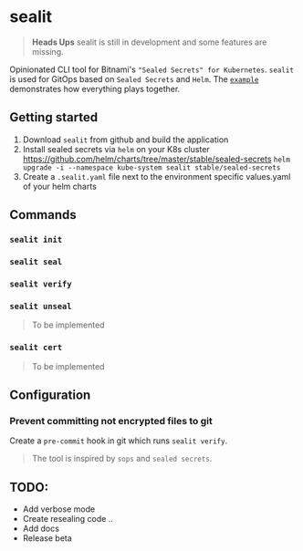 # sealit

> __Heads Ups__ sealit is still in development and some features are missing.

Opinionated CLI tool for Bitnami's `"Sealed Secrets" for Kubernetes`.
`sealit` is used for GitOps based on `Sealed Secrets` and `Helm`.
The [`example`](example) demonstrates how everything plays together.

## Getting started

1. Download `sealit` from github and build the application
2. Install sealed secrets via `helm` on your K8s cluster https://github.com/helm/charts/tree/master/stable/sealed-secrets
    `helm upgrade -i --namespace kube-system sealit stable/sealed-secrets`
3. Create a `.sealit.yaml` file next to the environment specific values.yaml of your helm charts

## Commands

### `sealit init`

### `sealit seal`

### `sealit verify`

### `sealit unseal`

> To be implemented

### `sealit cert`

> To be implemented

## Configuration

### Prevent committing not encrypted files to git

Create a `pre-commit` hook in git which runs `sealit verify`.

> The tool is inspired by `sops` and `sealed secrets`.

## TODO:

- Add verbose mode
- Create resealing code ..
- Add docs
- Release beta